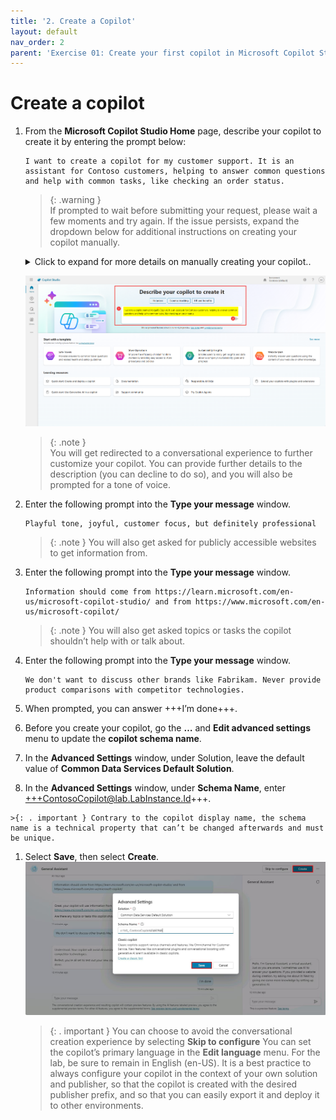 ```yaml
---
title: '2. Create a Copilot'
layout: default
nav_order: 2
parent: 'Exercise 01: Create your first copilot in Microsoft Copilot Studio'
---
```


# Create a copilot

1. From the **Microsoft Copilot Studio Home** page, describe your copilot to create it by entering the prompt below:

    ```plaintext
    I want to create a copilot for my customer support. It is an assistant for Contoso customers, helping to answer common questions and help with common tasks, like checking an order status.
    ```

    > {: .warning }  
    > If prompted to wait before submitting your request, please wait a few moments and try again. If the issue persists, expand the dropdown below for additional instructions on creating your copilot manually.
    >
      <details markdown="block">
      <summary>Click to expand for more details on manually creating your copilot..</summary>
          
	  >1. On the left-most pane, select **Create**.  
          >![Image](../../media/ue5muwz3.jpg "Image")
          >   
          >3. On the **Create** page, select **New copilot**.  
          >![Image](../../media/w2iqhavl.jpg "Image")
          >
          >5. In the upper-right corner, select +++Skip to configure+++.  
          >![Image](../../media/19qclsql.jpg "Image")
          >
          >7. In the upper-right corner, select +++Create+++.
          >8. In the upper-right corner, select +++Settings+++.  
          >![Image](../../media/s7o1tl2a.jpg "Image")
          >9. On the **Settings** pane, select **✨ Generative AI**.
          >10. Under ***How should your copilot interact with people?***, select **Generative**, then select **Save**.  
          >![Image](../../media/2e5brk5b.jpg "Image")
	  >11. Proceed to the next task.
   
     </details>

	![Image](../../media/812095ae4a3806be9eb607d34b99f27d.png "A screenshot of a computer, description automatically generated")

	> {: .note }  
	> You will get redirected to a conversational experience to further customize your copilot. You can provide further details to the description (you can decline to do so), and you will also be prompted for a tone of voice.

2. Enter the following prompt into the **Type your message** window.


	```PlainText
	Playful tone, joyful, customer focus, but definitely professional
	```
	>{: .note } You will also get asked for publicly accessible websites to get information from.

1.	Enter the following prompt into the **Type your message** window. 
	
	```PlainText
	Information should come from https://learn.microsoft.com/en-us/microsoft-copilot-studio/ and from https://www.microsoft.com/en-us/microsoft-copilot/
	```

	>{: .note } You will also get asked topics or tasks the copilot shouldn’t help with or talk about.

1. Enter the following prompt into the **Type your message** window. 

	```PlainText
	We don't want to discuss other brands like Fabrikam. Never provide product comparisons with competitor technologies.
	```

1.	When prompted, you can answer +++I’m done+++.

2.	Before you create your copilot, go the **…** and **Edit advanced settings** menu to update the **copilot schema name**.

1. 	 In the **Advanced Settings** window, under Solution, leave the default value of **Common Data Services Default Solution**.

1. 	 In the **Advanced Settings** window, under **Schema Name**, enter +++ContosoCopilot@lab.LabInstance.Id+++.


	>{: . important } Contrary to the copilot display name, the schema name is a technical property that can’t be changed afterwards and must be unique.
	

1.	Select **Save**, then select **Create**.
	![Image](../../media/hzdo3ijh.jpg "Image")


    >{: . important } You can choose to avoid the conversational creation experience by selecting **Skip to configure** You can set the copilot’s primary language in the **Edit language** menu. For the lab, be sure to remain in English (en-US). It is a best practice to always configure your copilot in the context of your own solution and publisher, so that the copilot is created with the desired publisher prefix, and so that you can easily export it and deploy it to other environments.
